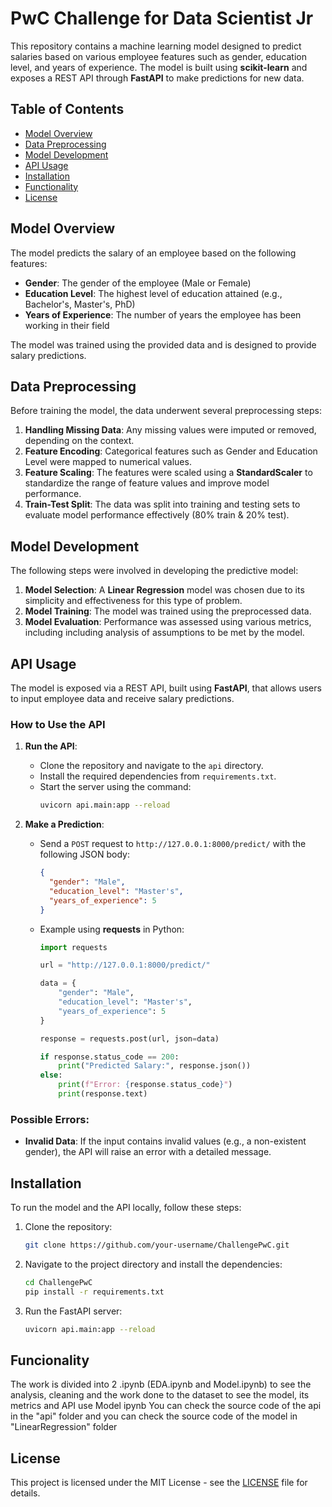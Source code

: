 # PwC Challenge for Data Scientist Jr

This repository contains a machine learning model designed to predict salaries based on various employee features such as gender, education level, and years of experience. The model is built using **scikit-learn** and exposes a REST API through **FastAPI** to make predictions for new data.

## Table of Contents
- [Model Overview](#model-overview)
- [Data Preprocessing](#data-preprocessing)
- [Model Development](#model-development)
- [API Usage](#api-usage)
- [Installation](#installation)
- [Functionality](#funcionality)
- [License](#license)

## Model Overview

The model predicts the salary of an employee based on the following features:
- **Gender**: The gender of the employee (Male or Female)
- **Education Level**: The highest level of education attained (e.g., Bachelor's, Master's, PhD)
- **Years of Experience**: The number of years the employee has been working in their field

The model was trained using the provided data and is designed to provide salary predictions.

## Data Preprocessing

Before training the model, the data underwent several preprocessing steps:
1. **Handling Missing Data**: Any missing values were imputed or removed, depending on the context.
2. **Feature Encoding**: Categorical features such as Gender and Education Level were mapped to numerical values.
3. **Feature Scaling**: The features were scaled using a **StandardScaler** to standardize the range of feature values and improve model performance.
4. **Train-Test Split**: The data was split into training and testing sets to evaluate model performance effectively (80% train & 20% test).

## Model Development

The following steps were involved in developing the predictive model:
1. **Model Selection**: A **Linear Regression** model was chosen due to its simplicity and effectiveness for this type of problem.
2. **Model Training**: The model was trained using the preprocessed data.
3. **Model Evaluation**: Performance was assessed using various metrics, including including analysis of assumptions to be met by the model.

## API Usage

The model is exposed via a REST API, built using **FastAPI**, that allows users to input employee data and receive salary predictions.

### How to Use the API
1. **Run the API**:
   - Clone the repository and navigate to the `api` directory.
   - Install the required dependencies from `requirements.txt`.
   - Start the server using the command:
     ```bash
     uvicorn api.main:app --reload
     ```

2. **Make a Prediction**:
   - Send a `POST` request to `http://127.0.0.1:8000/predict/` with the following JSON body:
     ```json
     {
       "gender": "Male",
       "education_level": "Master's",
       "years_of_experience": 5
     }
     ```

   - Example using **requests** in Python:
     ```python
     import requests

     url = "http://127.0.0.1:8000/predict/"

     data = {
         "gender": "Male",
         "education_level": "Master's",
         "years_of_experience": 5
     }

     response = requests.post(url, json=data)

     if response.status_code == 200:
         print("Predicted Salary:", response.json())
     else:
         print(f"Error: {response.status_code}")
         print(response.text)
     ```

### Possible Errors:
- **Invalid Data**: If the input contains invalid values (e.g., a non-existent gender), the API will raise an error with a detailed message.

## Installation

To run the model and the API locally, follow these steps:

1. Clone the repository:
   ```bash
   git clone https://github.com/your-username/ChallengePwC.git
   ```

2. Navigate to the project directory and install the dependencies:
   ```bash
   cd ChallengePwC
   pip install -r requirements.txt
   ```

3. Run the FastAPI server:
   ```bash
   uvicorn api.main:app --reload
   ```

## Funcionality
The work is divided into 2 .ipynb (EDA.ipynb and Model.ipynb) to see the analysis, cleaning and the work done to the dataset to see the model, its metrics and API use Model ipynb
You can check the source code of the api in the "api" folder and you can check the source code of the model in "LinearRegression" folder

## License

This project is licensed under the MIT License - see the [LICENSE](LICENSE) file for details.
